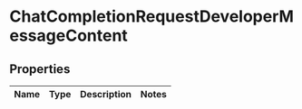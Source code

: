
# ChatCompletionRequestDeveloperMessageContent

## Properties
| Name | Type | Description | Notes |
| ------------ | ------------- | ------------- | ------------- |



